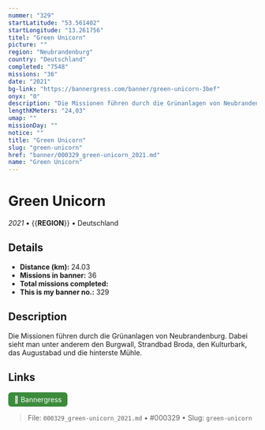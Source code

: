 ```yaml
---
nummer: "329"
startLatitude: "53.561402"
startLongitude: "13.261756"
titel: "Green Unicorn"
picture: ""
region: "Neubrandenburg"
country: "Deutschland"
completed: "7548"
missions: "36"
date: "2021"
bg-link: "https://bannergress.com/banner/green-unicorn-3bef"
onyx: "0"
description: "Die Missionen führen durch die Grünanlagen von Neubrandenburg. Dabei sieht man unter anderem den Burgwall, Strandbad Broda, den Kulturbark, das Augustabad und die hinterste Mühle."
lengthKMeters: "24,03"
umap: ""
missionDay: ""
notice: ""
title: "Green Unicorn"
slug: "green-unicorn"
href: "banner/000329_green-unicorn_2021.md"
name: "Green Unicorn"
---
```

# Green Unicorn

*2021* • {{__REGION__}} • Deutschland





## Details
- **Distance (km):** 24.03
- **Missions in banner:** 36
- **Total missions completed:** 
- **This is my banner no.:** 329



## Description
Die Missionen führen durch die Grünanlagen von Neubrandenburg. Dabei sieht man unter anderem den Burgwall, Strandbad Broda, den Kulturbark, das Augustabad und die hinterste Mühle.



## Links
<a href="https://bannergress.com/banner/green-unicorn-3bef" target="_blank" style="display:inline-block;margin-right:8px;padding:6px 12px;background:#3c8b3c;color:#fff;text-decoration:none;border-radius:6px;">🔗 Bannergress</a>



> File: `000329_green-unicorn_2021.md` • #000329 • Slug: `green-unicorn`
